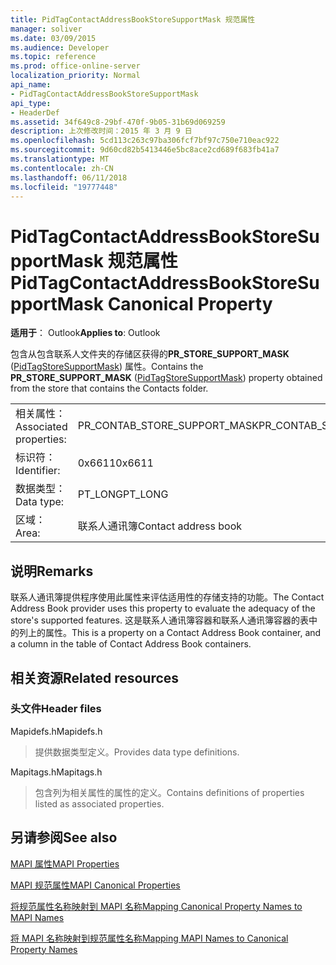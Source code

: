 ```yaml
---
title: PidTagContactAddressBookStoreSupportMask 规范属性
manager: soliver
ms.date: 03/09/2015
ms.audience: Developer
ms.topic: reference
ms.prod: office-online-server
localization_priority: Normal
api_name:
- PidTagContactAddressBookStoreSupportMask
api_type:
- HeaderDef
ms.assetid: 34f649c8-29bf-470f-9b05-31b69d069259
description: 上次修改时间：2015 年 3 月 9 日
ms.openlocfilehash: 5cd113c263c97ba306fcf7bf97c750e710eac922
ms.sourcegitcommit: 9d60cd82b5413446e5bc8ace2cd689f683fb41a7
ms.translationtype: MT
ms.contentlocale: zh-CN
ms.lasthandoff: 06/11/2018
ms.locfileid: "19777448"
---
```

# <a name="pidtagcontactaddressbookstoresupportmask-canonical-property"></a><span data-ttu-id="33cbc-103">PidTagContactAddressBookStoreSupportMask 规范属性</span><span class="sxs-lookup"><span data-stu-id="33cbc-103">PidTagContactAddressBookStoreSupportMask Canonical Property</span></span>

  
  
<span data-ttu-id="33cbc-104">**适用于**： Outlook</span><span class="sxs-lookup"><span data-stu-id="33cbc-104">**Applies to**: Outlook</span></span> 
  
<span data-ttu-id="33cbc-105">包含从包含联系人文件夹的存储区获得的**PR_STORE_SUPPORT_MASK** ([PidTagStoreSupportMask](pidtagcontactaddressbookstoresupportmask-canonical-property.md)) 属性。</span><span class="sxs-lookup"><span data-stu-id="33cbc-105">Contains the **PR_STORE_SUPPORT_MASK** ([PidTagStoreSupportMask](pidtagcontactaddressbookstoresupportmask-canonical-property.md)) property obtained from the store that contains the Contacts folder.</span></span>
  
|||
|:-----|:-----|
|<span data-ttu-id="33cbc-106">相关属性：</span><span class="sxs-lookup"><span data-stu-id="33cbc-106">Associated properties:</span></span>  <br/> |<span data-ttu-id="33cbc-107">PR_CONTAB_STORE_SUPPORT_MASK</span><span class="sxs-lookup"><span data-stu-id="33cbc-107">PR_CONTAB_STORE_SUPPORT_MASK</span></span>  <br/> |
|<span data-ttu-id="33cbc-108">标识符：</span><span class="sxs-lookup"><span data-stu-id="33cbc-108">Identifier:</span></span>  <br/> |<span data-ttu-id="33cbc-109">0x6611</span><span class="sxs-lookup"><span data-stu-id="33cbc-109">0x6611</span></span>  <br/> |
|<span data-ttu-id="33cbc-110">数据类型：</span><span class="sxs-lookup"><span data-stu-id="33cbc-110">Data type:</span></span>  <br/> |<span data-ttu-id="33cbc-111">PT_LONG</span><span class="sxs-lookup"><span data-stu-id="33cbc-111">PT_LONG</span></span>  <br/> |
|<span data-ttu-id="33cbc-112">区域：</span><span class="sxs-lookup"><span data-stu-id="33cbc-112">Area:</span></span>  <br/> |<span data-ttu-id="33cbc-113">联系人通讯簿</span><span class="sxs-lookup"><span data-stu-id="33cbc-113">Contact address book</span></span>  <br/> |
   
## <a name="remarks"></a><span data-ttu-id="33cbc-114">说明</span><span class="sxs-lookup"><span data-stu-id="33cbc-114">Remarks</span></span>

<span data-ttu-id="33cbc-115">联系人通讯簿提供程序使用此属性来评估适用性的存储支持的功能。</span><span class="sxs-lookup"><span data-stu-id="33cbc-115">The Contact Address Book provider uses this property to evaluate the adequacy of the store's supported features.</span></span> <span data-ttu-id="33cbc-116">这是联系人通讯簿容器和联系人通讯簿容器的表中的列上的属性。</span><span class="sxs-lookup"><span data-stu-id="33cbc-116">This is a property on a Contact Address Book container, and a column in the table of Contact Address Book containers.</span></span>
  
## <a name="related-resources"></a><span data-ttu-id="33cbc-117">相关资源</span><span class="sxs-lookup"><span data-stu-id="33cbc-117">Related resources</span></span>

### <a name="header-files"></a><span data-ttu-id="33cbc-118">头文件</span><span class="sxs-lookup"><span data-stu-id="33cbc-118">Header files</span></span>

<span data-ttu-id="33cbc-119">Mapidefs.h</span><span class="sxs-lookup"><span data-stu-id="33cbc-119">Mapidefs.h</span></span>
  
> <span data-ttu-id="33cbc-120">提供数据类型定义。</span><span class="sxs-lookup"><span data-stu-id="33cbc-120">Provides data type definitions.</span></span>
    
<span data-ttu-id="33cbc-121">Mapitags.h</span><span class="sxs-lookup"><span data-stu-id="33cbc-121">Mapitags.h</span></span>
  
> <span data-ttu-id="33cbc-122">包含列为相关属性的属性的定义。</span><span class="sxs-lookup"><span data-stu-id="33cbc-122">Contains definitions of properties listed as associated properties.</span></span>
    
## <a name="see-also"></a><span data-ttu-id="33cbc-123">另请参阅</span><span class="sxs-lookup"><span data-stu-id="33cbc-123">See also</span></span>



[<span data-ttu-id="33cbc-124">MAPI 属性</span><span class="sxs-lookup"><span data-stu-id="33cbc-124">MAPI Properties</span></span>](mapi-properties.md)
  
[<span data-ttu-id="33cbc-125">MAPI 规范属性</span><span class="sxs-lookup"><span data-stu-id="33cbc-125">MAPI Canonical Properties</span></span>](mapi-canonical-properties.md)
  
[<span data-ttu-id="33cbc-126">将规范属性名称映射到 MAPI 名称</span><span class="sxs-lookup"><span data-stu-id="33cbc-126">Mapping Canonical Property Names to MAPI Names</span></span>](mapping-canonical-property-names-to-mapi-names.md)
  
[<span data-ttu-id="33cbc-127">将 MAPI 名称映射到规范属性名称</span><span class="sxs-lookup"><span data-stu-id="33cbc-127">Mapping MAPI Names to Canonical Property Names</span></span>](mapping-mapi-names-to-canonical-property-names.md)

